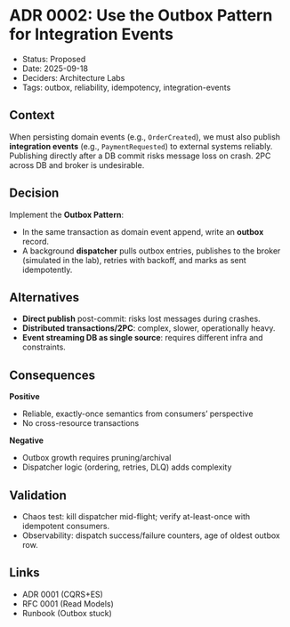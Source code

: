 # ADR 0002: Use the Outbox Pattern for Integration Events

- Status: Proposed
- Date: 2025-09-18
- Deciders: Architecture Labs
- Tags: outbox, reliability, idempotency, integration-events

## Context
When persisting domain events (e.g., `OrderCreated`), we must also publish **integration events** (e.g., `PaymentRequested`) to external systems reliably. Publishing directly after a DB commit risks message loss on crash. 2PC across DB and broker is undesirable.

## Decision
Implement the **Outbox Pattern**:
- In the same transaction as domain event append, write an **outbox** record.
- A background **dispatcher** pulls outbox entries, publishes to the broker (simulated in the lab), retries with backoff, and marks as sent idempotently.

## Alternatives
- **Direct publish** post-commit: risks lost messages during crashes.
- **Distributed transactions/2PC**: complex, slower, operationally heavy.
- **Event streaming DB as single source**: requires different infra and constraints.

## Consequences
**Positive**
- Reliable, exactly-once semantics from consumers’ perspective
- No cross-resource transactions

**Negative**
- Outbox growth requires pruning/archival
- Dispatcher logic (ordering, retries, DLQ) adds complexity

## Validation
- Chaos test: kill dispatcher mid-flight; verify at-least-once with idempotent consumers.
- Observability: dispatch success/failure counters, age of oldest outbox row.

## Links
- ADR 0001 (CQRS+ES)
- RFC 0001 (Read Models)
- Runbook (Outbox stuck)
